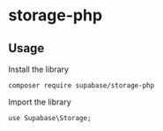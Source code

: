# storage-php
## Usage
Install the library

`composer require supabase/storage-php`

Import the library

`use Supabase\Storage;`
